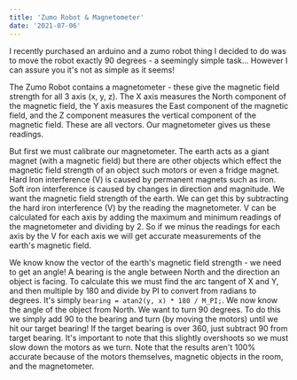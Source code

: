 ```yaml
---
title: 'Zumo Robot & Magnetometer'
date: '2021-07-06'
---
```


I recently purchased an arduino and a zumo robot thing I decided to do was to move the robot exactly 90 degrees - a seemingly simple task... However I can assure you it's not as simple as it seems!

The Zumo Robot contains a magnetometer - these give the magnetic field strength for all 3 axis (x, y, z). The X axis measures the North component of the magnetic field, the Y axis measures the East component of the magnetic field, and the Z component measures the vertical component of the magnetic field. These are all vectors. Our magnetometer gives us these readings.

But first we must calibrate our magnetometer. The earth acts as a giant magnet (with a magnetic field) but there are other objects which effect the magnetic field strength of an object such motors or even a fridge magnet. Hard Iron interference (V) is caused by permanent magnets such as iron. Soft iron interference is caused by changes in direction and magnitude. We want the magnetic field strength of the earth. We can get this by subtracting the hard iron interference (V) by the reading the magnetometer. V can be calculated for each axis by adding the maximum and minimum readings of the magnetometer and dividing by 2. So if we minus the readings for each axis by the V for each axis we will get accurate measurements of the earth's magnetic field.

We know know the vector of the earth's magnetic field strength - we need to get an angle! A bearing is the angle between North and the direction an object is facing. To calculate this we must find the arc tangent of X and Y, and then multiple by 180 and divide by PI to convert from radians to degrees. It's simply `bearing = atan2(y, x) * 180 / M_PI;`. We now know the angle of the object from North. We want to turn 90 degrees. To do this we simply add 90 to the bearing and turn (by moving the motors) until we hit our target bearing! If the target bearing is over 360, just subtract 90 from target bearing. It's important to note that this slightly overshoots so we must slow down the motors as we turn. Note that the results aren't 100% accurate because of the motors themselves, magnetic objects in the room, and the magnetometer.
